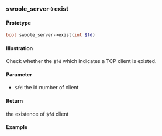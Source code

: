 ### swoole_server->exist

#### Prototype

```php
bool swoole_server->exist(int $fd)
```

#### Illustration

Check whether the `$fd` which indicates a TCP client is existed.

#### Parameter

* `$fd`	the id number of client

#### Return

the existence of `$fd` client

#### Example
